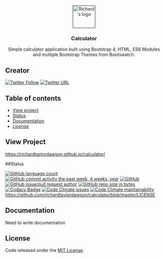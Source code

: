 <p align="center">
  <a href="">
    <img src="http://icons.iconarchive.com/icons/iconsmind/outline/256/Calculator-icon.png" alt="Richard's logo" width=72 height=72>
  </a>

  <h3 align="center">Calculator</h3>

  <p align="center">
    Simple calculator application built using Bootstrap 4, HTML, ES6 Modules and multiple Bootstrap Themes from Bootswatch.
  </p>
</p>

## Creator
[![Twitter Follow](https://img.shields.io/twitter/follow/espadrine.svg?label=Follow&style=social)](https://twitter.com/richard_codes)
[![Twitter URL](https://img.shields.io/twitter/url/http/shields.io.svg?style=social)](https://twitter.com/richard_codes)


## Table of contents

- [View project](#view-project)
- [Status](#status)
- [Documentation](#documentation)
- [License](#license)


## View Project
<https://richardtaylordawson.github.io/calculator/>

##Status

[![GitHub language count](https://img.shields.io/github/languages/count/badges/shields.svg)](https://richardtaylordawson.github.io/calculator/)
[![GitHub commit activity the past week, 4 weeks, year](https://img.shields.io/github/commit-activity/y/eslint/eslint.svg)](https://github.com/richardtaylordawson/calculator)
[![GitHub](https://img.shields.io/github/license/mashape/apistatus.svg)](https://github.com/richardtaylordawson/calculator)
[![GitHub issue/pull request author](https://img.shields.io/github/issues/detail/u/badges/shields/979.svg)](https://github.com/richardtaylordawson/calculator)
[![GitHub repo size in bytes](https://img.shields.io/github/repo-size/badges/shields.svg)](https://github.com/richardtaylordawson/calculator)
[![Codacy Badge](https://api.codacy.com/project/badge/Grade/02ee35b7c3e14b6da802677e73fbdb32)](https://www.codacy.com/app/richardtaylordawson/calculator?utm_source=github.com&amp;utm_medium=referral&amp;utm_content=richardtaylordawson/calculator&amp;utm_campaign=Badge_Grade)
[![Code Climate issues](https://img.shields.io/codeclimate/issues/richardtaylordawson/calculator.svg)](https://codeclimate.com/github/richardtaylordawson/calculator/issues)
[![Code Climate maintainability](https://img.shields.io/codeclimate/maintainability/rcihardtaylordawson/calculator.svg)](https://codeclimate.com/github/richardtaylordawson/calculator/progress/maintainability)
<https://github.com/richardtaylordawson/calculator/blob/master/LICENSE>

## Documentation

Need to write documentation

## License

Code released under the [MIT License](https://github.com/richardtaylordawson/calculator/blob/master/LICENSE).
